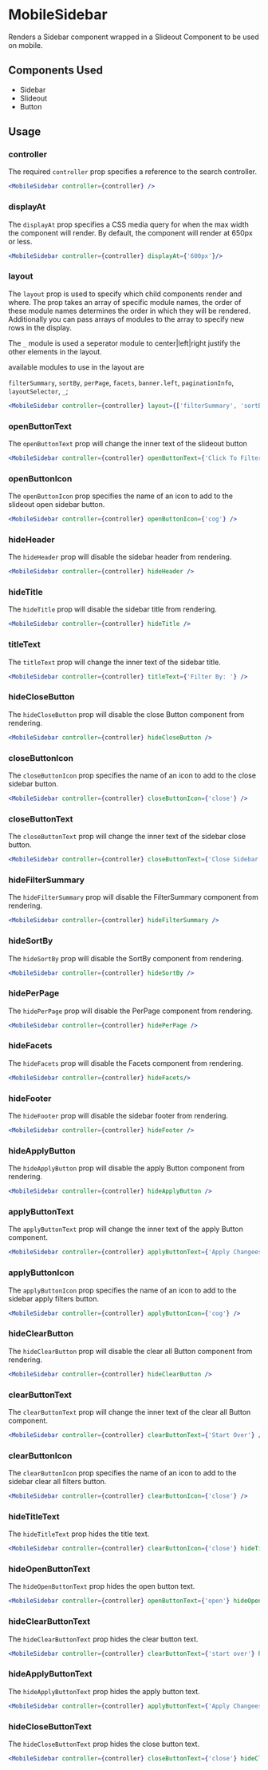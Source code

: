 # MobileSidebar
Renders a Sidebar component wrapped in a Slideout Component to be used on mobile. 


## Components Used
- Sidebar
- Slideout
- Button


## Usage

### controller
The required `controller` prop specifies a reference to the search controller.

```jsx
<MobileSidebar controller={controller} />
```

### displayAt
The `displayAt` prop specifies a CSS media query for when the max width the component will render. By default, the component will render at 650px or less. 

```jsx
<MobileSidebar controller={controller} displayAt={'600px'}/>
```


### layout
The `layout` prop is used to specify which child components render and where. The prop takes an array of specific module names, the order of these module names determines the order in which they will be rendered. Additionally you can pass arrays of modules to the array to specify new rows in the display.

The `_` module is used a seperator module to center|left|right justify the other elements in the layout.

available modules to use in the layout are 

`filterSummary`, `sortBy`, `perPage`, `facets`, `banner.left`, `paginationInfo`, `layoutSelector`, `_`;

```jsx
<MobileSidebar controller={controller} layout={['filterSummary', 'sortBy', 'perPage', 'facets', 'banner.left']}/>
```

### openButtonText
The `openButtonText` prop will change the inner text of the slideout button

```jsx
<MobileSidebar controller={controller} openButtonText={'Click To Filter'} />
```

### openButtonIcon
The `openButtonIcon` prop specifies the name of an icon to add to the slideout open sidebar button.

```jsx
<MobileSidebar controller={controller} openButtonIcon={'cog'} />
```

### hideHeader
The `hideHeader` prop will disable the sidebar header from rendering. 

```jsx
<MobileSidebar controller={controller} hideHeader />
```

### hideTitle
The `hideTitle` prop will disable the sidebar title from rendering.

```jsx
<MobileSidebar controller={controller} hideTitle />
```

### titleText
The `titleText` prop will change the inner text of the sidebar title.

```jsx
<MobileSidebar controller={controller} titleText={'Filter By: '} />
```

### hideCloseButton
The `hideCloseButton` prop will disable the close Button component from rendering.

```jsx
<MobileSidebar controller={controller} hideCloseButton />
```

### closeButtonIcon 
The `closeButtonIcon` prop specifies the name of an icon to add to the close sidebar button.

```jsx
<MobileSidebar controller={controller} closeButtonIcon={'close'} />
```

### closeButtonText
The `closeButtonText` prop will change the inner text of the sidebar close button.

```jsx
<MobileSidebar controller={controller} closeButtonText={'Close Sidebar'} />
```

### hideFilterSummary
The `hideFilterSummary` prop will disable the FilterSummary component from rendering.

```jsx
<MobileSidebar controller={controller} hideFilterSummary />
```

### hideSortBy
The `hideSortBy` prop will disable the SortBy component from rendering.

```jsx
<MobileSidebar controller={controller} hideSortBy />
```

### hidePerPage
The `hidePerPage` prop will disable the PerPage component from rendering.

```jsx
<MobileSidebar controller={controller} hidePerPage />
```

### hideFacets
The `hideFacets` prop will disable the Facets component from rendering.

```jsx
<MobileSidebar controller={controller} hideFacets/>
```

### hideFooter
The `hideFooter` prop will disable the sidebar footer from rendering. 

```jsx
<MobileSidebar controller={controller} hideFooter />
```

### hideApplyButton
The `hideApplyButton` prop will disable the apply Button component from rendering.

```jsx
<MobileSidebar controller={controller} hideApplyButton />
```

### applyButtonText
The `applyButtonText` prop will change the inner text of the apply Button component.

```jsx
<MobileSidebar controller={controller} applyButtonText={'Apply Changees'} />
```

### applyButtonIcon 
The `applyButtonIcon` prop specifies the name of an icon to add to the sidebar apply filters button.

```jsx
<MobileSidebar controller={controller} applyButtonIcon={'cog'} />
```

### hideClearButton
The `hideClearButton` prop will disable the clear all Button component from rendering.

```jsx
<MobileSidebar controller={controller} hideClearButton />
```

### clearButtonText
The `clearButtonText` prop will change the inner text of the clear all Button component.

```jsx
<MobileSidebar controller={controller} clearButtonText={'Start Over'} />
```

### clearButtonIcon 
The `clearButtonIcon` prop specifies the name of an icon to add to the sidebar clear all filters button.

```jsx
<MobileSidebar controller={controller} clearButtonIcon={'close'} />
```

### hideTitleText 
The `hideTitleText` prop hides the title text.

```jsx
<MobileSidebar controller={controller} clearButtonIcon={'close'} hideTitleText={true} />
```

### hideOpenButtonText 
The `hideOpenButtonText` prop hides the open button text.

```jsx
<MobileSidebar controller={controller} openButtonText={'open'} hideOpenButtonText={true} />
```

### hideClearButtonText 
The `hideClearButtonText` prop hides the clear button text.

```jsx
<MobileSidebar controller={controller} clearButtonText={'start over'} hideClearButtonText={true} />
```

### hideApplyButtonText 
The `hideApplyButtonText` prop hides the apply button text.

```jsx
<MobileSidebar controller={controller} applyButtonText={'Apply Changees'} hideApplyButtonText={true} />
```

### hideCloseButtonText 
The `hideCloseButtonText` prop hides the close button text.

```jsx
<MobileSidebar controller={controller} closeButtonText={'close'} hideCloseButtonText={true} />
```
